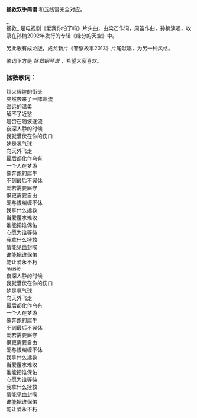

**拯救双手简谱** 和五线谱完全对应。

_  
拯救_ 是电视剧《爱我你怕了吗》片头曲，由梁芒作词，周笛作曲，孙楠演唱，收录在孙楠2002年发行的专辑《缘分的天空》中。

  
另此歌有成龙版，成龙新片《警察故事2013》片尾献唱，为另一种风格。

  
歌词下方是 _拯救钢琴谱_ ，希望大家喜欢。

### 拯救歌词：

灯火辉煌的街头  
突然袭来了一阵寒流  
遥远的温柔  
解不了近愁  
是否在随波逐流  
夜深人静的时候  
我就潜伏在你的伤口  
梦是氢气球  
向天外飞走  
最后都化作乌有  
一个人在梦游  
像奔跑的犀牛  
不到最后不罢休  
爱若需要厮守  
恨更需要自由  
爱与恨纠缠不休  
我拿什么拯救  
当爱覆水难收  
谁能把谁保佑  
心愿为谁等待  
我拿什么拯救  
情能见血封喉  
谁能把谁保佑  
能让爱永不朽  
music  
夜深人静的时候  
我就潜伏在你的伤口  
梦是氢气球  
向天外飞走  
最后都化作乌有  
一个人在梦游  
像奔跑的犀牛  
不到最后不罢休  
爱若需要厮守  
恨更需要自由  
爱与恨纠缠不休  
我拿什么拯救  
当爱覆水难收  
谁能把谁保佑  
心愿为谁等待  
我拿什么拯救  
情能见血封喉  
谁能把谁保佑  
能让爱永不朽

